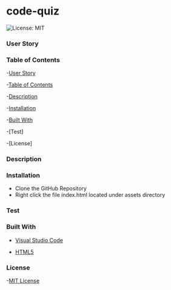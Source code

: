 # code-quiz

![License: MIT](https://img.shields.io/badge/License-MIT-yellow.svg)

### User Story

### Table of Contents

-[User Story](https://github.com/gilorcilla/code-quiz#user-story)

-[Table of Contents](https://github.com/gilorcilla/code-quiz#table-of-contents)

-[Description](https://github.com/gilorcilla/code-quiz#description)

-[Installation](https://github.com/gilorcilla/code-quiz#installation)

-[Built With](https://github.com/gilorcilla/code-quiz#built-with)

-[Test]

-[License]

### Description

### Installation

- Clone the GitHub Repository
- Right click the file index.html located under assets directory

### Test

### Built With

- [Visual Studio Code](https://code.visualstudio.com/)

- [HTML5](https://developer.mozilla.org/en-US/docs/Web/Guide/HTML/HTML5)

### License

-[MIT License](https://opensource.org/licenses/MIT)
